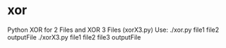 # xor
Python XOR for 2 Files and XOR 3 Files (xorX3.py)
Use: ./xor.py file1 file2 outputFile
     ./xorX3.py file1 file2 file3 outputFile
